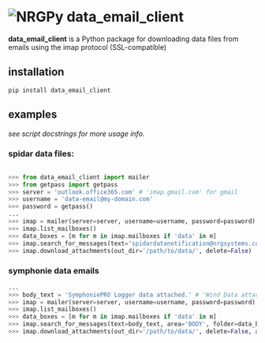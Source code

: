 # ![NRGPy](https://www.gravatar.com/avatar/6282094b092c756acc9f7552b164edfe?s=24) data_email_client 

**data_email_client** is a Python package for downloading data files from emails using the imap protocol (SSL-compatible)

## installation

```pip install data_email_client```

## examples

_see script docstrings for more usage info._

### spidar data files:

``` python

>>> from data_email_client import mailer
>>> from getpass import getpass
>>> server = 'outlook.office365.com' # 'imap.gmail.com' for gmail
>>> username = 'data-email@my-domain.com'
>>> password = getpass()
...
>>> imap = mailer(server=server, username=username, password=password)
>>> imap.list_mailboxes()
>>> data_boxes = [m for m in imap.mailboxes if 'data' in m]
>>> imap.search_for_messages(text='spidardatanotification@nrgsystems.com', area='FROM', folder=data_boxes)
>>> imap.download_attachments(out_dir='/path/to/data/', delete=False)
```

### symphonie data emails

``` python
...
>>> body_text = 'SymphoniePRO Logger data attached.' # 'Wind Data attached.' for older logger types
>>> imap = mailer(server=server, username=username, password=password)
>>> imap.list_mailboxes()
>>> data_boxes = [m for m in imap.mailboxes if 'data' in m]
>>> imap.search_for_messages(text=body_text, area='BODY', folder=data_boxes)
>>> imap.download_attachments(out_dir='/path/to/data/', delete=False, archive_folder='INBOX/Archive')
```